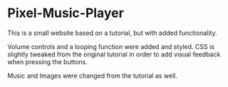 # Pixel-Music-Player
This is a small website based on a tutorial, but with added functionality. 

Volume controls and a looping function were added and styled.
CSS is slightly tweaked from the original tutorial in order to add visual feedback when pressing the buttons.

Music and Images were changed from the tutorial as well.
